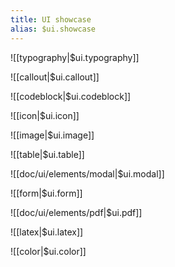 ```yaml
---
title: UI showcase
alias: $ui.showcase
---
```


![[typography|$ui.typography]]




![[callout|$ui.callout]]



![[codeblock|$ui.codeblock]]



![[icon|$ui.icon]]



![[image|$ui.image]]



![[table|$ui.table]]



![[doc/ui/elements/modal|$ui.modal]]



![[form|$ui.form]]



![[doc/ui/elements/pdf|$ui.pdf]]



![[latex|$ui.latex]]



![[color|$ui.color]]
